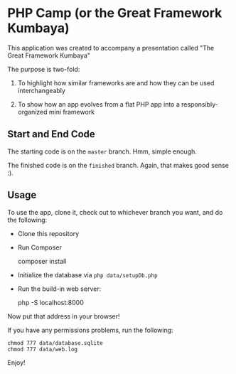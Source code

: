 PHP Camp (or the Great Framework Kumbaya)
=========================================

This application was created to accompany a presentation called "The Great Framework Kumbaya"

The purpose is two-fold:

1. To highlight how similar frameworks are and how they can be used interchangeably

2. To show how an app evolves from a flat PHP app into a responsibly-organized
    mini framework

Start and End Code
------------------

The starting code is on the `master` branch. Hmm, simple enough.

The finished code is on the `finished` branch. Again, that makes good sense :).

Usage
-----

To use the app, clone it, check out to whichever branch you want, and do
the following:

* Clone this repository

* Run Composer

    composer install

* Initialize the database via `php data/setupDb.php`

* Run the build-in web server:

    php -S localhost:8000

Now put that address in your browser!

If you have any permissions problems, run the following:

    chmod 777 data/database.sqlite
    chmod 777 data/web.log

Enjoy!
